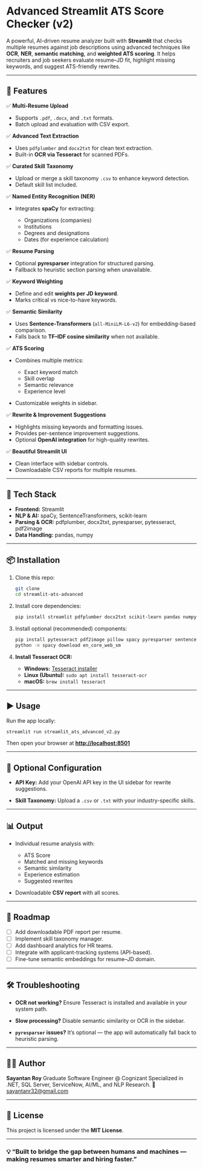 # Advanced Streamlit ATS Score Checker (v2)

A powerful, AI-driven resume analyzer built with **Streamlit** that checks multiple resumes against job descriptions using advanced techniques like **OCR**, **NER**, **semantic matching**, and **weighted ATS scoring**. It helps recruiters and job seekers evaluate resume–JD fit, highlight missing keywords, and suggest ATS-friendly rewrites.

---

## 🚀 Features

✅ **Multi-Resume Upload**

* Supports `.pdf`, `.docx`, and `.txt` formats.
* Batch upload and evaluation with CSV export.

✅ **Advanced Text Extraction**

* Uses `pdfplumber` and `docx2txt` for clean text extraction.
* Built-in **OCR via Tesseract** for scanned PDFs.

✅ **Curated Skill Taxonomy**

* Upload or merge a skill taxonomy `.csv` to enhance keyword detection.
* Default skill list included.

✅ **Named Entity Recognition (NER)**

* Integrates **spaCy** for extracting:

  * Organizations (companies)
  * Institutions
  * Degrees and designations
  * Dates (for experience calculation)

✅ **Resume Parsing**

* Optional **pyresparser** integration for structured parsing.
* Fallback to heuristic section parsing when unavailable.

✅ **Keyword Weighting**

* Define and edit **weights per JD keyword**.
* Marks critical vs nice-to-have keywords.

✅ **Semantic Similarity**

* Uses **Sentence-Transformers** (`all-MiniLM-L6-v2`) for embedding-based comparison.
* Falls back to **TF–IDF cosine similarity** when not available.

✅ **ATS Scoring**

* Combines multiple metrics:

  * Exact keyword match
  * Skill overlap
  * Semantic relevance
  * Experience level
* Customizable weights in sidebar.

✅ **Rewrite & Improvement Suggestions**

* Highlights missing keywords and formatting issues.
* Provides per-sentence improvement suggestions.
* Optional **OpenAI integration** for high-quality rewrites.

✅ **Beautiful Streamlit UI**

* Clean interface with sidebar controls.
* Downloadable CSV reports for multiple resumes.

---

## 🧠 Tech Stack

* **Frontend:** Streamlit
* **NLP & AI:** spaCy, SentenceTransformers, scikit-learn
* **Parsing & OCR:** pdfplumber, docx2txt, pyresparser, pytesseract, pdf2image
* **Data Handling:** pandas, numpy

---

## 📦 Installation

1. Clone this repo:

   ```bash
   git clone 
   cd streamlit-ats-advanced
   ```

2. Install core dependencies:

   ```bash
   pip install streamlit pdfplumber docx2txt scikit-learn pandas numpy
   ```

3. Install optional (recommended) components:

   ```bash
   pip install pytesseract pdf2image pillow spacy pyresparser sentence-transformers openai
   python -m spacy download en_core_web_sm
   ```

4. **Install Tesseract OCR:**

   * **Windows:** [Tesseract installer](https://github.com/UB-Mannheim/tesseract/wiki)
   * **Linux (Ubuntu):** `sudo apt install tesseract-ocr`
   * **macOS:** `brew install tesseract`

---

## ▶️ Usage

Run the app locally:

```bash
streamlit run streamlit_ats_advanced_v2.py
```

Then open your browser at **[http://localhost:8501](http://localhost:8501)**

---

## 🧩 Optional Configuration

* **API Key:**
  Add your OpenAI API key in the UI sidebar for rewrite suggestions.

* **Skill Taxonomy:**
  Upload a `.csv` or `.txt` with your industry-specific skills.

---

## 📊 Output

* Individual resume analysis with:

  * ATS Score
  * Matched and missing keywords
  * Semantic similarity
  * Experience estimation
  * Suggested rewrites
* Downloadable **CSV report** with all scores.

---

## 🧩 Roadmap

* [ ] Add downloadable PDF report per resume.
* [ ] Implement skill taxonomy manager.
* [ ] Add dashboard analytics for HR teams.
* [ ] Integrate with applicant-tracking systems (API-based).
* [ ] Fine-tune semantic embeddings for resume–JD domain.

---

## 🛠️ Troubleshooting

* **OCR not working?**
  Ensure Tesseract is installed and available in your system path.

* **Slow processing?**
  Disable semantic similarity or OCR in the sidebar.

* **`pyresparser` issues?**
  It’s optional — the app will automatically fall back to heuristic parsing.

---

## 🧑‍💻 Author

**Sayantan Roy**
Graduate Software Engineer @ Cognizant
Specialized in .NET, SQL Server, ServiceNow, AI/ML, and NLP Research.
📧 [sayantanr32@gmail.com](mailto:sayantanr32@gmail.com)

---

## 📜 License

This project is licensed under the **MIT License**.

---

### 💡 “Built to bridge the gap between humans and machines — making resumes smarter and hiring faster.”
